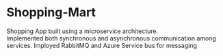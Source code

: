 # Shopping-Mart
Shopping App built using a microservice architecture.  
Implemented both synchronous and asynchronous communication among services. 
Imployed RabbitMQ and Azure Service bus for messaging
